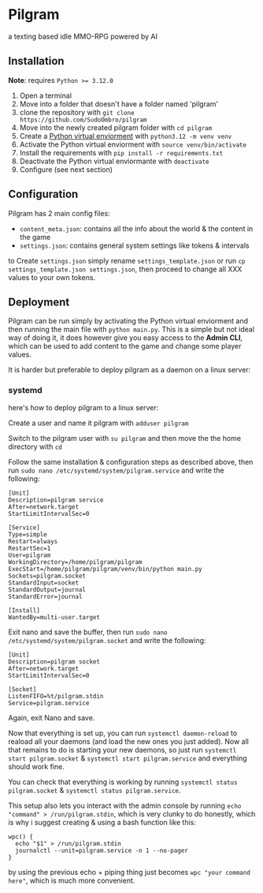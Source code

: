 # Pilgram
a texting based idle MMO-RPG powered by AI

## Installation
**Note**: requires `Python >= 3.12.0`

1. Open a terminal
2. Move into a folder that doesn't have a folder named 'pilgram'
3. clone the repository with `git clone https://github.com/SudoOmbro/pilgram`
4. Move into the newly created pilgram folder with `cd pilgram`
5. Create a [Python virtual enviorment](https://docs.python.org/3/library/venv.html) with `python3.12 -m venv venv`
6. Activate the Python virtual enviorment with `source venv/bin/activate`
7. Install the requirements with `pip install -r requirements.txt`
8. Deactivate the Python virtual enviormante with `deactivate`
9. Configure (see next section)

## Configuration
Pilgram has 2 main config files: 
- `content_meta.json`: contains all the info about the world & the content in the game
- `settings.json`: contains general system settings like tokens & intervals

to Create `settings.json` simply rename `settings_template.json` or run `cp settings_template.json settings.json`, then proceed to change all XXX values to your own tokens.

## Deployment
Pilgram can be run simply by activating the Python virtual enviorment and then running the main file with `python main.py`. 
This is a simple but not ideal way of doing it, it does however give you easy access to the **Admin CLI**, which can be used to add content to the game and change some player values.

It is harder but preferable to deploy pilgram as a daemon on a linux server:

### systemd
here's how to deploy pilgram to a linux server:

Create a user and name it pilgram with `adduser pilgram`

Switch to the pilgram user with `su pilgram` and then move the the home directory with `cd`

Follow the same installation & configuration steps as described above, then run `sudo nano /etc/systemd/system/pilgram.service` and write the following:
```console
[Unit]
Description=pilgram service
After=network.target
StartLimitIntervalSec=0

[Service]
Type=simple
Restart=always
RestartSec=1
User=pilgram
WorkingDirectory=/home/pilgram/pilgram
ExecStart=/home/pilgram/pilgram/venv/bin/python main.py
Sockets=pilgram.socket
StandardInput=socket
StandardOutput=journal
StandardError=journal

[Install]
WantedBy=multi-user.target
```
Exit nano and save the buffer, then run `sudo nano /etc/systemd/system/pilgram.socket` and write the following:
```console
[Unit]
Description=pilgram socket
After=network.target
StartLimitIntervalSec=0

[Socket]
ListenFIFO=%t/pilgram.stdin
Service=pilgram.service
```
Again, exit Nano and save.

Now that everything is set up, you can run `systemctl daemon-reload` to reaload all your daemons (and load the new ones you just added).
Now all that remains to do is starting your new daemons, so just run `systemctl start pilgram.socket` & `systemctl start pilgram.service` and everything should work fine.

You can check that everything is working by running `systemctl status pilgram.socket` & `systemctl status pilgram.service`.

This setup also lets you interact with the admin console by running `echo "command" > /run/pilgram.stdin`, which is very clunky to do honestly, which is why i suggest creating & using a bash function like this:
```console
wpc() {
  echo "$1" > /run/pilgram.stdin
  journalctl --unit=pilgram.service -n 1 --no-pager
}
```
by using the previous echo + piping thing just becomes `wpc "your command here"`, which is much more convenient.
